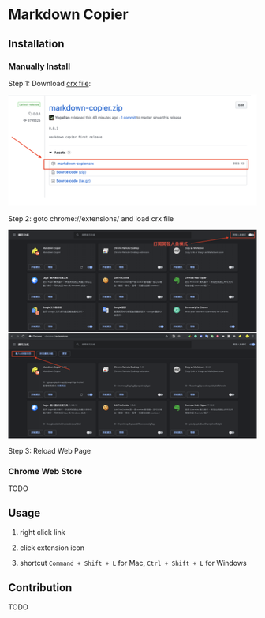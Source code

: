 # Markdown Copier

## Installation

### Manually Install

Step 1: Download [crx file](./releases):

![download.png](./img/download.png)

Step 2: goto chrome://extensions/ and load crx file

![Open Developer Mode](./img/developer_mode.png)
![Load crx File](./img/load_crx.png)

Step 3: Reload Web Page

### Chrome Web Store

TODO

## Usage

1. right click link

2. click extension icon

3. shortcut `Command + Shift + L` for Mac, `Ctrl + Shift + L` for Windows

## Contribution

TODO
